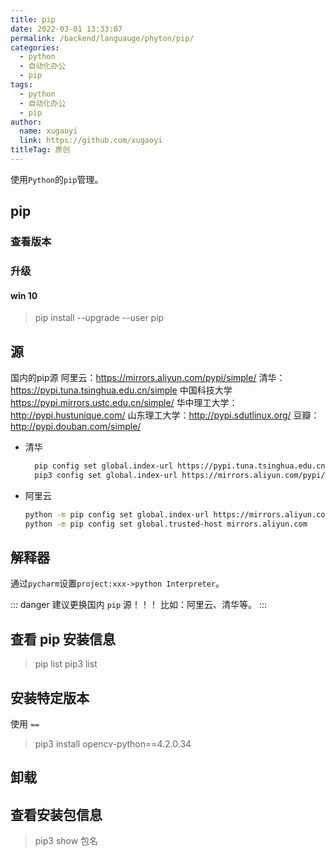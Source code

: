 ```yaml
---
title: pip
date: 2022-03-01 13:33:07
permalink: /backend/languauge/phyton/pip/
categories: 
  - python
  - 自动化办公
  - pip
tags: 
  - python
  - 自动化办公
  - pip
author: 
  name: xugaoyi
  link: https://github.com/xugaoyi
titleTag: 原创
---
```

使用`Python`的`pip`管理。
<!-- more -->
## pip
### 查看版本
### 升级
#### win 10
> pip install --upgrade --user pip

## 源
国内的pip源
阿里云：https://mirrors.aliyun.com/pypi/simple/ 
清华：https://pypi.tuna.tsinghua.edu.cn/simple 
中国科技大学 https://pypi.mirrors.ustc.edu.cn/simple/ 
华中理工大学：http://pypi.hustunique.com/ 
山东理工大学：http://pypi.sdutlinux.org/ 
豆瓣：http://pypi.douban.com/simple/ 

* 清华
  ```sh
    pip config set global.index-url https://pypi.tuna.tsinghua.edu.cn/simple
    pip3 config set global.index-url https://mirrors.aliyun.com/pypi/simple/ 
  ```
  
* 阿里云
  ```sh
  python -m pip config set global.index-url https://mirrors.aliyun.com/pypi/simple/
  python -m pip config set global.trusted-host mirrors.aliyun.com
  ```

## 解释器
通过`pycharm`设置`project:xxx->python Interpreter`。

::: danger
建议更换国内 `pip` 源！！！
比如：阿里云、清华等。
:::

## 查看 pip 安装信息
> pip list
> pip3 list

## 安装特定版本
使用 `==`
> pip3 install opencv-python==4.2.0.34

## 卸载

## 查看安装包信息
> pip3 show 包名